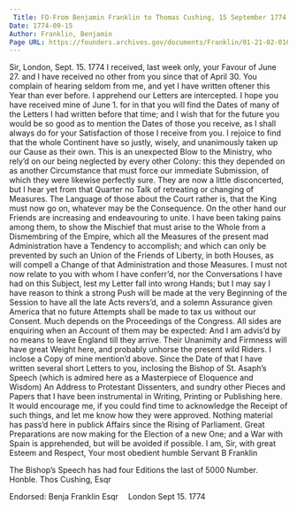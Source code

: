 ```yaml
---
 Title: FO-From Benjamin Franklin to Thomas Cushing, 15 September 1774
Date: 1774-09-15
Author: Franklin, Benjamin
Page URL: https://founders.archives.gov/documents/Franklin/01-21-02-0161
---
```


Sir,
London, Sept. 15. 1774
I received, last week only, your Favour of June 27. and I have received no other from you since that of April 30. You complain of hearing seldom from me, and yet I have written oftener this Year than ever before. I apprehend our Letters are intercepted. I hope you have received mine of June 1. for in that you will find the Dates of many of the Letters I had written before that time; and I wish that for the future you would be so good as to mention the Dates of those you receive, as I shall always do for your Satisfaction of those I receive from you.
I rejoice to find that the whole Continent have so justly, wisely, and unanimously taken up our Cause as their own. This is an unexpected Blow to the Ministry, who rely’d on our being neglected by every other Colony: this they depended on as another Circumstance that must force our immediate Submission, of which they were likewise perfectly sure. They are now a little disconcerted, but I hear yet from that Quarter no Talk of retreating or changing of Measures. The Language of those about the Court rather is, that the King must now go on, whatever may be the Consequence. On the other hand our Friends are increasing and endeavouring to unite. I have been taking pains among them, to show the Mischief that must arise to the Whole from a Dismembring of the Empire, which all the Measures of the present mad Administration have a Tendency to accomplish; and which can only be prevented by such an Union of the Friends of Liberty, in both Houses, as will compell a Change of that Administration and those Measures. I must not now relate to you with whom I have conferr’d, nor the Conversations I have had on this Subject, lest my Letter fall into wrong Hands; but I may say I have reason to think a strong Push will be made at the very Beginning of the Session to have all the late Acts revers’d, and a solemn Assurance given America that no future Attempts shall be made to tax us without our Consent. Much depends on the Proceedings of the Congress. All sides are enquiring when an Account of them may be expected: And I am advis’d by no means to leave England till they arrive. Their Unanimity and Firmness will have great Weight here, and probably unhorse the present wild Riders.
I inclose a Copy of mine mention’d above. Since the Date of that I have written several short Letters to you, inclosing the Bishop of St. Asaph’s Speech (which is admired here as a Masterpiece of Eloquence and Wisdom) An Address to Protestant Dissenters, and sundry other Pieces and Papers that I have been instrumental in Writing, Printing or Publishing here. It would encourage me, if you could find time to acknowledge the Receipt of such things, and let me know how they were approved. Nothing material has pass’d here in publick Affairs since the Rising of Parliament. Great Preparations are now making for the Election of a new One; and a War with Spain is apprehended, but will be avoided if possible. I am, Sir, with great Esteem and Respect, Your most obedient humble Servant
B Franklin

The Bishop’s Speech has had four Editions the last of 5000 Number.
Honble. Thos Cushing, Esqr

 
Endorsed: Benja Franklin Esqr  London Sept 15. 1774

